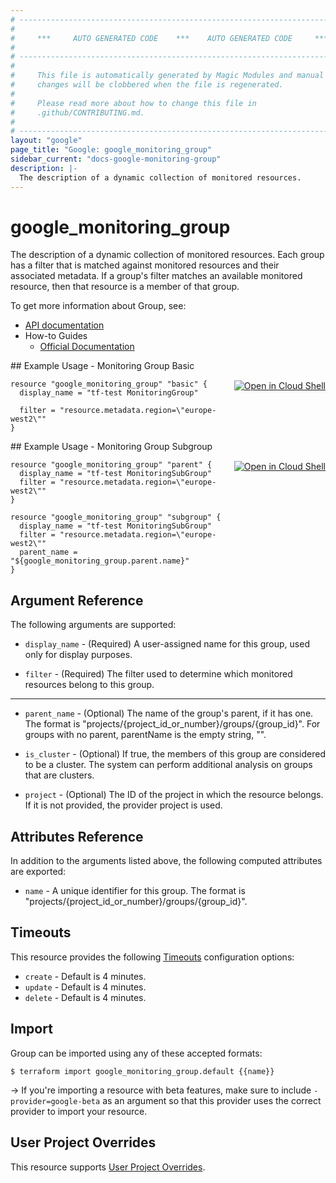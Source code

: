 ```yaml
---
# ----------------------------------------------------------------------------
#
#     ***     AUTO GENERATED CODE    ***    AUTO GENERATED CODE     ***
#
# ----------------------------------------------------------------------------
#
#     This file is automatically generated by Magic Modules and manual
#     changes will be clobbered when the file is regenerated.
#
#     Please read more about how to change this file in
#     .github/CONTRIBUTING.md.
#
# ----------------------------------------------------------------------------
layout: "google"
page_title: "Google: google_monitoring_group"
sidebar_current: "docs-google-monitoring-group"
description: |-
  The description of a dynamic collection of monitored resources.
---
```


# google\_monitoring\_group

The description of a dynamic collection of monitored resources. Each group
has a filter that is matched against monitored resources and their
associated metadata. If a group's filter matches an available monitored
resource, then that resource is a member of that group.


To get more information about Group, see:

* [API documentation](https://cloud.google.com/monitoring/api/ref_v3/rest/v3/projects.groups)
* How-to Guides
    * [Official Documentation](https://cloud.google.com/monitoring/groups/)

<div class = "oics-button" style="float: right; margin: 0 0 -15px">
  <a href="https://console.cloud.google.com/cloudshell/open?cloudshell_git_repo=https%3A%2F%2Fgithub.com%2Fterraform-google-modules%2Fdocs-examples.git&cloudshell_working_dir=monitoring_group_basic&cloudshell_image=gcr.io%2Fgraphite-cloud-shell-images%2Fterraform%3Alatest&open_in_editor=main.tf&cloudshell_print=.%2Fmotd&cloudshell_tutorial=.%2Ftutorial.md" target="_blank">
    <img alt="Open in Cloud Shell" src="//gstatic.com/cloudssh/images/open-btn.svg" style="max-height: 44px; margin: 32px auto; max-width: 100%;">
  </a>
</div>
## Example Usage - Monitoring Group Basic


```hcl
resource "google_monitoring_group" "basic" {
  display_name = "tf-test MonitoringGroup"

  filter = "resource.metadata.region=\"europe-west2\""
}
```
<div class = "oics-button" style="float: right; margin: 0 0 -15px">
  <a href="https://console.cloud.google.com/cloudshell/open?cloudshell_git_repo=https%3A%2F%2Fgithub.com%2Fterraform-google-modules%2Fdocs-examples.git&cloudshell_working_dir=monitoring_group_subgroup&cloudshell_image=gcr.io%2Fgraphite-cloud-shell-images%2Fterraform%3Alatest&open_in_editor=main.tf&cloudshell_print=.%2Fmotd&cloudshell_tutorial=.%2Ftutorial.md" target="_blank">
    <img alt="Open in Cloud Shell" src="//gstatic.com/cloudssh/images/open-btn.svg" style="max-height: 44px; margin: 32px auto; max-width: 100%;">
  </a>
</div>
## Example Usage - Monitoring Group Subgroup


```hcl
resource "google_monitoring_group" "parent" {
  display_name = "tf-test MonitoringSubGroup"
  filter = "resource.metadata.region=\"europe-west2\""
}

resource "google_monitoring_group" "subgroup" {
  display_name = "tf-test MonitoringSubGroup"
  filter = "resource.metadata.region=\"europe-west2\""
  parent_name =  "${google_monitoring_group.parent.name}"
}
```

## Argument Reference

The following arguments are supported:


* `display_name` -
  (Required)
  A user-assigned name for this group, used only for display
  purposes.

* `filter` -
  (Required)
  The filter used to determine which monitored resources
  belong to this group.


- - -


* `parent_name` -
  (Optional)
  The name of the group's parent, if it has one. The format is
  "projects/{project_id_or_number}/groups/{group_id}". For
  groups with no parent, parentName is the empty string, "".

* `is_cluster` -
  (Optional)
  If true, the members of this group are considered to be a
  cluster. The system can perform additional analysis on
  groups that are clusters.

* `project` - (Optional) The ID of the project in which the resource belongs.
    If it is not provided, the provider project is used.


## Attributes Reference

In addition to the arguments listed above, the following computed attributes are exported:


* `name` -
  A unique identifier for this group. The format is
  "projects/{project_id_or_number}/groups/{group_id}".


## Timeouts

This resource provides the following
[Timeouts](/docs/configuration/resources.html#timeouts) configuration options:

- `create` - Default is 4 minutes.
- `update` - Default is 4 minutes.
- `delete` - Default is 4 minutes.

## Import

Group can be imported using any of these accepted formats:

```
$ terraform import google_monitoring_group.default {{name}}
```

-> If you're importing a resource with beta features, make sure to include `-provider=google-beta`
as an argument so that this provider uses the correct provider to import your resource.

## User Project Overrides

This resource supports [User Project Overrides](https://www.terraform.io/docs/providers/google/provider_reference.html#user_project_override).
